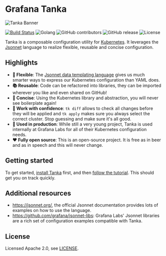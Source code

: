 # Grafana Tanka

![Tanka Banner](docs/img/banner.png)

[![Build Status](https://cloud.drone.io/api/badges/grafana/tanka/status.svg)](https://cloud.drone.io/grafana/tanka)
![Golang](https://img.shields.io/badge/language-Go-blue)
![GitHub contributors](https://img.shields.io/github/contributors/grafana/tanka)
![GitHub release](https://img.shields.io/github/release/grafana/tanka)
![License](https://img.shields.io/github/license/grafana/tanka)

Tanka is a composable configuration utility for
[Kubernetes](https://kubernetes.io/). It leverages the
[Jsonnet](https://jsonnet.org) language to realize flexible, reusable and
concise configuration.

## Highlights

- **:wrench: Flexible**: The
  [Jsonnet data templating language](https://jsonnet.org) gives us much smarter
  ways to express our Kubernetes configuration than YAML does.
- **:books: Reusable**: Code can be refactored into libraries, they can be
  imported wherever you like and even shared on GitHub!
- **:pushpin: Concise**: Using the Kubernetes library and abstraction, you will
  never see boilerplate again!
- **:dart: Work with confidence**: `tk diff` allows to check all changes before
  they will be applied and `tk apply` makes sure you always select the correct
  cluster. Stop guessing and make sure it's all good.
- **:rocket: Used in production**: While still a very young project, Tanka is
  used internally at Grafana Labs for all of their Kubernetes configuration needs.
- **:heart: Fully open source**: This is an open-source project. It is free as
  in beer and as in speech and this will never change.

## Getting started

To get started, [install Tanka](https://tanka.dev/install) first, and then
[follow the tutorial](https://tanka.dev/tutorial/overview). This should get you
on track quickly.

## Additional resources

- https://jsonnet.org/, the official Jsonnet documentation provides lots of
  examples on how to use the language.
- https://github.com/grafana/jsonnet-libs: Grafana Labs' Jsonnet libraries are a
  rich set of configuration examples compatible with Tanka.

## License

Licensed Apache 2.0, see [LICENSE](LICENSE).
